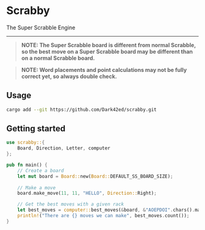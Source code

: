 # Scrabby

The Super Scrabble Engine

---

> **NOTE: The Super Scrabble board is different from normal Scrabble, so the best move on a Super Scrabble board may be different than on a normal Scrabble board.**

> **NOTE: Word placements and point calculations may not be fully correct yet, so always double check.**

## Usage

```bash
cargo add --git https://github.com/Dark42ed/scrabby.git
```

## Getting started

```rust
use scrabby::{
    Board, Direction, Letter, computer
};

pub fn main() {
    // Create a board
    let mut board = Board::new(Board::DEFAULT_SS_BOARD_SIZE);
    
    // Make a move
    board.make_move(11, 11, "HELLO", Direction::Right);

    // Get the best moves with a given rack
    let best_moves = computer::best_moves(&board, &"AOEPDOI".chars().map(|c| Letter::from_char(c)).collect::<Vec<_>>());
    println!("There are {} moves we can make", best_moves.count());
}
```